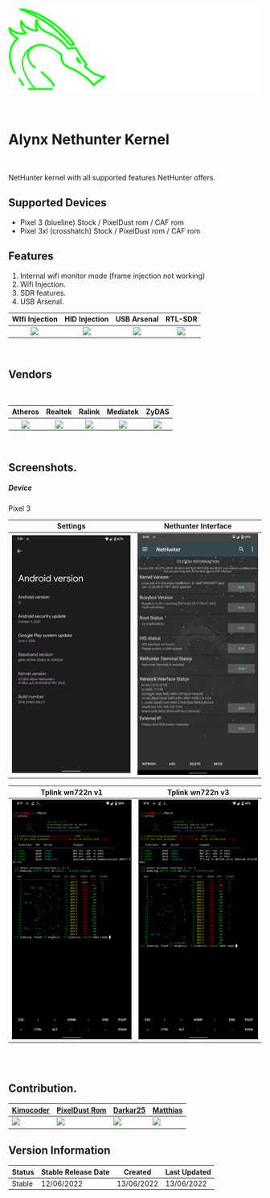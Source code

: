 


<p ><img src="https://raw.githubusercontent.com/AlynxHost/Alynxhost.github.io/main/logox.png" width="1000px" alt="project-image"></p>
<br>
<h1 id="title">Alynx Nethunter Kernel</h1>
<br>
<p id="description">NetHunter kernel with all supported features NetHunter offers.</p>


## Supported Devices

- Pixel 3 (blueline) Stock / PixelDust rom / CAF rom 
- Pixel 3xl (crosshatch) Stock / PixelDust rom / CAF rom 

## Features
 1. Internal wifi monitor mode (frame injection not working)
 2. Wifi Injection. 
 3. SDR features. 
 4. USB Arsenal.


| WIfi Injection | HID Injection  | USB Arsenal | RTL-SDR |
|----------------|----------------|-------------|---------|
|<center><img align="center" src="https://cdn1.iconfinder.com/data/icons/warnings-and-dangers/400/Warning-02-512.png" width="20px"></center> | <center><img align="center" src="https://cdn1.iconfinder.com/data/icons/warnings-and-dangers/400/Warning-02-512.png" width="20px"></center> | <center><img align="center" src="https://cdn1.iconfinder.com/data/icons/warnings-and-dangers/400/Warning-02-512.png" width="20px"></center> | <center><img align="center" src="https://cdn1.iconfinder.com/data/icons/warnings-and-dangers/400/Warning-02-512.png" width="20px"></center> |


<br>

## Vendors

<br>

| Atheros | Realtek | Ralink | Mediatek | ZyDAS |
|---------|---------|--------|----------|-------|
|<center><img align="center" src="https://cdn1.iconfinder.com/data/icons/warnings-and-dangers/400/Warning-02-512.png" width="20px"></center> | <center><img align="center" src="https://cdn1.iconfinder.com/data/icons/warnings-and-dangers/400/Warning-02-512.png" width="20px"></center> | <center><img align="center" src="https://cdn1.iconfinder.com/data/icons/warnings-and-dangers/400/Warning-02-512.png" width="20px"></center> | <center><img align="center" src="https://cdn1.iconfinder.com/data/icons/warnings-and-dangers/400/Warning-02-512.png" width="20px"></center> | <center><img align="center" src="https://cdn1.iconfinder.com/data/icons/warnings-and-dangers/400/Warning-02-512.png" width="20px"></center>

<br>

## Screenshots.

<h5>Device</h5>
Pixel 3 



|Settings| Nethunter Interface |
|--|--|
| <img src="https://raw.githubusercontent.com/ImageHostx/ImageHostx.github.io/main/phone.png" width="300px">| <img src="https://raw.githubusercontent.com/ImageHostx/ImageHostx.github.io/main/nethunter.png" width="300px">



|Tplink wn722n v1| Tplink wn722n v3 |
|--|--|
| <img src="https://raw.githubusercontent.com/ImageHostx/ImageHostx.github.io/main/ath9k.png" width="300px">| <img src="https://raw.githubusercontent.com/ImageHostx/ImageHostx.github.io/main/rtl8188.png" width="300px">

<br>
<br>

## Contribution.


| [Kimocoder](https://github.com/kimocoder) |[PixelDust Rom](https://github.com/PixelDust-Devices)|[Darkar25](https://github.com/Darkar25)|[Matthias](https://github.com/Darkar25)|
|-------|---------------------|---------|--------------|
|<img src="https://avatars.githubusercontent.com/u/4252297?v=4" width="100px">|<img src="https://avatars.githubusercontent.com/u/59805901?s=200&v=4" width="100px">|<img src="https://avatars.githubusercontent.com/u/59805901?s=200&v=4" width="100px">|<img src="https://avatars.githubusercontent.com/u/59805901?s=200&v=4" width="100px">


## Version Information


|Status | Stable Release Date | Created | Last Updated |
|-------|---------------------|---------|--------------|
| Stable | 12/06/2022 | 13/06/2022 | 13/06/2022 |



